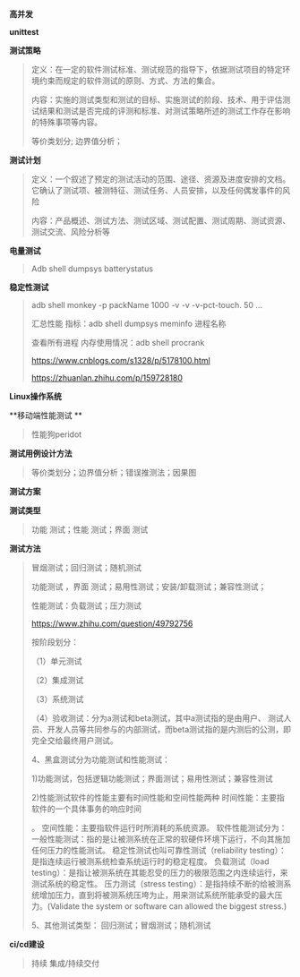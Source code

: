 **高并发**

**unittest**

**测试策略**

> 定义：在一定的软件测试标准、测试规范的指导下，依据测试项目的特定环境约束而规定的软件测试的原则、方式、方法的集合。
>
> 内容：实施的测试类型和测试的目标、实施测试的阶段、技术、用于评估测试结果和测试是否完成的评测和标准、对测试策略所述的测试工作存在影响的特殊事项等内容。
>
> 等价类划分; 边界值分析；

**测试计划**

> 定义：一个叙述了预定的测试活动的范围、途径、资源及进度安排的文档。它确认了测试项、被测特征、测试任务、人员安排，以及任何偶发事件的风险
>
> 内容：产品概述、测试方法、测试区域、测试配置、测试周期、测试资源、测试交流、风险分析等

**电量测试**

> Adb shell dumpsys batterystatus
>
> 

**稳定性测试**

> adb shell monkey -p packName 1000 -v -v -v-pct-touch. 50 ...
>
> 汇总性能 指标：adb shell dumpsys meminfo 进程名称
>
> 查看所有进程 内存使用情况：adb shell procrank
>
> https://www.cnblogs.com/s1328/p/5178100.html
>
> https://zhuanlan.zhihu.com/p/159728180

**Linux操作系统**

**移动端性能测试 **

> 性能狗peridot

**测试用例设计方法**

> 等价类划分；边界值分析；错误推测法；因果图

**测试方案**

**测试类型**

> 功能 测试；性能 测试；界面 测试

**测试方法**

> 冒烟测试；回归测试；随机测试
>
> 功能测试 ，界面 测试；易用性测试；安装/卸载测试；兼容性测试；
>
> 性能测试：负载测试；压力测试
>
> https://www.zhihu.com/question/49792756
>
> 按阶段划分： 
>
> （1）单元测试
>
> （2）集成测试
>
> （3）系统测试
>
> （4）验收测试：分为a测试和beta测试，其中a测试指的是由用户、 测试人员、开发人员等共同参与的内部测试，而beta测试指的是内测后的公测，即完全交给最终用户测试。
>
>  4、黑盒测试分为功能测试和性能测试： 
>
> 1)功能测试，包括逻辑功能测试；界面测试；易用性测试；兼容性测试
>
>  2)性能测试软件的性能主要有时间性能和空间性能两种 时间性能：主要指软件的一个具体事务的响应时间
>
> 。 空间性能：主要指软件运行时所消耗的系统资源。 软件性能测试分为： 一般性能测试：指的是让被测系统在正常的软硬件环境下运行，不向其施加任何压力的性能测试。 稳定性测试也叫可靠性测试（reliability testing）：是指连续运行被测系统检查系统运行时的稳定程度。 负载测试（load testing）：是指让被测系统在其能忍受的压力的极限范围之内连续运行，来测试系统的稳定性。 压力测试（stress testing）：是指持续不断的给被测系统增加压力，直到将被测系统压垮为止，用来测试系统所能承受的最大压力。(Validate the system or software can allowed the biggest stress.) 
>
> 5、其他测试类型： 回归测试；冒烟测试；随机测试

**ci/cd建设**

> 持续 集成/持续交付

